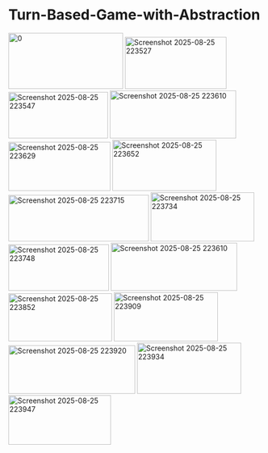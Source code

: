 # Turn-Based-Game-with-Abstraction
<img width="227" height="111" alt="0" src="https://github.com/user-attachments/assets/6e6e572f-87c3-4dd3-ac44-90563fc38c9d" />
<img width="201" height="103" alt="Screenshot 2025-08-25 223527" src="https://github.com/user-attachments/assets/c3a718b7-12bc-49a0-a748-084bdccf91af" />
<img width="197" height="92" alt="Screenshot 2025-08-25 223547" src="https://github.com/user-attachments/assets/8cb78f2d-243c-48d9-953b-a134dd6f56c4" />
<img width="250" height="95" alt="Screenshot 2025-08-25 223610" src="https://github.com/user-attachments/assets/4d4734b9-51bb-429b-8e2e-3cb18cb5bb44" />
<img width="202" height="97" alt="Screenshot 2025-08-25 223629" src="https://github.com/user-attachments/assets/aa2aa072-60b0-4ccb-9023-46bbd5b25794" />
<img width="206" height="101" alt="Screenshot 2025-08-25 223652" src="https://github.com/user-attachments/assets/5b83c006-0cf8-4053-a144-50afcca59f6d" />
<img width="278" height="92" alt="Screenshot 2025-08-25 223715" src="https://github.com/user-attachments/assets/eed7c23a-16ec-493b-bda7-aa2e59cd5661" />
<img width="205" height="97" alt="Screenshot 2025-08-25 223734" src="https://github.com/user-attachments/assets/f05c5573-67ad-4065-b00f-a4e124f7975b" />
<img width="199" height="92" alt="Screenshot 2025-08-25 223748" src="https://github.com/user-attachments/assets/4725d27f-3505-48bf-9010-996336d9a5d1" />
<img width="250" height="95" alt="Screenshot 2025-08-25 223610" src="https://github.com/user-attachments/assets/e93de602-97c8-4bcf-8d1a-334122926cb4" />
<img width="205" height="95" alt="Screenshot 2025-08-25 223852" src="https://github.com/user-attachments/assets/2f041dfc-3937-4326-8671-611eed6691e8" />
<img width="206" height="97" alt="Screenshot 2025-08-25 223909" src="https://github.com/user-attachments/assets/921cd347-6260-452c-90cb-be25dea568b3" />
<img width="251" height="96" alt="Screenshot 2025-08-25 223920" src="https://github.com/user-attachments/assets/a7b3f79c-75f0-4bbd-977e-233f1ff40740" />
<img width="206" height="101" alt="Screenshot 2025-08-25 223934" src="https://github.com/user-attachments/assets/ec416ba4-16c3-4535-937f-624ed5f89b9c" />
<img width="203" height="98" alt="Screenshot 2025-08-25 223947" src="https://github.com/user-attachments/assets/6e345dbd-d835-4489-ab71-e0fb433fa765" />
